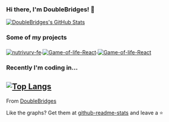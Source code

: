 ### Hi there, I'm DoubleBridges! 👋

<a href="https://github.com/DoubleBridges">
  <img src="https://github-readme-stats.vercel.app/api?username=DoubleBridges&show_icons=true" alt="DoubleBridges's GitHub Stats" />
</a>

### Some of my projects

<a href="https://github.com/DoubleBridges/nutrivurv-fe">
  <img align="middle" src="https://github-readme-stats.vercel.app/api/pin/?username=DoubleBridges&repo=nutrivurv-fe" alt="nutrivurv-fe" />
</a>
<a href="https://github.com/DoubleBridges/Game-of-life-React">
  <img align="middle" src="https://github-readme-stats.vercel.app/api/pin/?username=DoubleBridges&repo=Game-of-life-React" alt="Game-of-life-React" />
</a>
<a href="https://github.com/DoubleBridges/door-order-parser">
  <img align="middle" src="https://github-readme-stats.vercel.app/api/pin/?username=DoubleBridges&repo=door-order-parser" alt="Game-of-life-React" />
</a>

### Recently I'm coding in...

<!-- <a href="https://codestats.net/users/DoubleBridges">
  <img src='https://codestats-readme.DoubleBridges.cn/history-graph/DoubleBridges?width=850&height=300&timezone=08:00&history_days=14&max_languages=9&language_colors=["3e4053","f15854","5da5da","faa43a","60bd68","f17cb0","b2912f","decf3f","b276b2","808080"]' alt="DoubleBridges's Code::Stats history graph" />
</a> -->

## [![Top Langs](https://github-readme-stats.vercel.app/api/top-langs/?username=DoubleBridges&langs_count=6&layout=compact)](https://github.com/anuraghazra/github-readme-stats)

From [DoubleBridges](https://github.com/DoubleBridges)

Like the graphs? Get them at [github-readme-stats](https://github.com/anuraghazra/github-readme-stats) and leave a ⭐️
